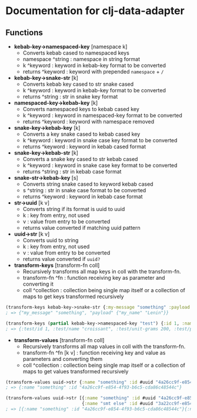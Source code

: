 # Documentation for clj-data-adapter

## Functions
- <a id='k-k-to-n-k'></a> **kebab-key->namespaced-key** [namespace k] <br>
  - Converts kebab cased to namespaced keys
  - namespace ^string : namespace in string format
  - k ^keyword : keyword in kebab-key format to be converted
  - returns ^keyword : keyword with prepended `namespace` + `/`
- <a id='k-k-to-s-s'></a> **kebab-key->snake-str** [k] <br>
    - Converts kebab key cased to str snake cased
    - k ^keyword : keyword in kebab-key format to be converted
    - returns ^string : str in snake key format
- <a id='n-k-to-k-k'></a> **namespaced-key->kebab-key** [k] <br>
    - Converts namespaced keys to kebab cased key
    - k ^keyword : keyword in namespaced-key format to be converted
    - returns ^keyword : keyword with namespace removed
- <a id='s-k-to-k-k'></a> **snake-key->kebab-key** [k] <br>
    - Converts a key snake cased to kebab cased key
    - k ^keyword : keyword in snake case key format to be converted
    - returns ^keyword : keyword in kebab cased format
- <a id='s-k-to-k-s'></a> **snake-key->kebab-str** [k] <br>
    - Converts a snake key cased to str kebab cased
    - k ^keyword : keyword in snake case key format to be converted
    - returns ^string : str in kebab case format
- <a id='s-k-to-k-k'></a> **snake-str->kebab-key** [s] <br>
    - Converts string snake cased to keyword kebab cased
    - s ^string : str in snake case format to be converted
    - returns ^keyword : keyword in kebab case format
- <a id='str-to-uuid'></a> **str->uuid** [k v] <br>
  - Converts string if its format is uuid to uuid
  - k : key from entry, not used
  - v : value from entry to be converted
  - returns value converted if matching uuid pattern
- <a id='uuid-to-str'></a> **uuid->str** [k v] <br>
  - Converts uuid to string
  - k : key from entry, not used
  - v : value from entry to be converted
  - returns value converted if `uuid?`
- <a id='transform-keys'></a> **transform-keys** [transform-fn coll]
  - Recursively transforms all map keys in coll with the transform-fn.
  - transform-fn ^fn : function receiving key as parameter and converting it
  - coll ^collection : collection being single map itself or a collection of maps to get keys transformed recursively
```clojure
(transform-keys kebab-key->snake-str {:my-message "something" :payload {:my-name "Lenin"}})
; => {"my_message" "something", "payload" {"my_name" "Lenin"}}

(transform-keys (partial kebab-key->namespaced-key "test") {:id 1, :name "croissant", :unit-grams 200, :price 5.40M})
; => {:test/id 1, :test/name "croissant", :test/unit-grams 200, :test/price 5.40M}
```
- <a id='transform-values'></a> **transform-values** [transform-fn coll]
  - Recursively transforms all map values in coll with the transform-fn.
  - transform-fn ^fn [k v] : function receiving key and value as parameters and converting them
  - coll ^collection : collection being single map itself or a collection of maps to get values transformed recursively
```clojure
(transform-values uuid->str {:name "something" :id #uuid "4a26cc9f-e854-4f93-b6c5-cda86c48544c"})
; => {:name "something" :id "4a26cc9f-e854-4f93-b6c5-cda86c48544c"}

(transform-values uuid->str [{:name "something" :id #uuid "4a26cc9f-e854-4f93-b6c5-cda86c48544c"}
                             {:name "smt else" :id #uuid "3a22cc9f-e854-4f93-b6c5-cda86c48544c"}])
; => [{:name "something" :id "4a26cc9f-e854-4f93-b6c5-cda86c48544c"}{:name "smt else" :id "3a22cc9f-e854-4f93-b6c5-cda86c48544c"}]
```


